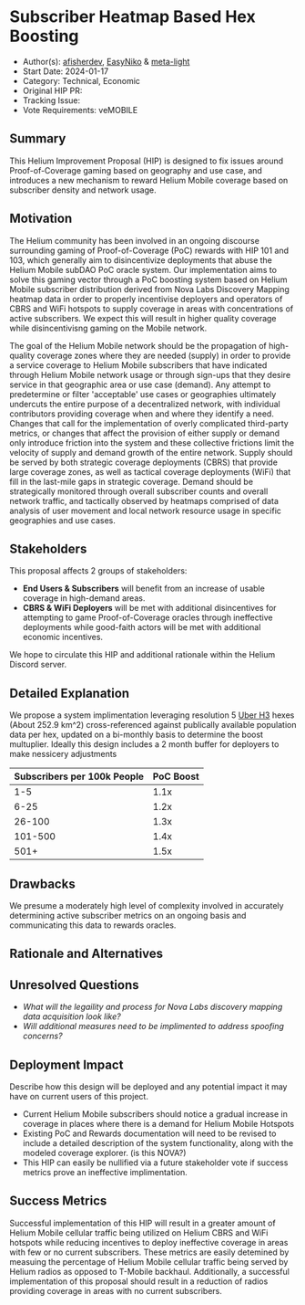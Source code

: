 # Subscriber Heatmap Based Hex Boosting

- Author(s): [afisherdev](https://github.com/afisherdev), [EasyNiko](https://github.com/EasyNiko) & [meta-light](https://github.com/meta-light) 
- Start Date: 2024-01-17
- Category: Technical, Economic
- Original HIP PR: <!-- leave this empty; maintainer will fill in ID of this pull request -->
- Tracking Issue: <!-- leave this empty; maintainer will create a discussion issue -->
- Vote Requirements: veMOBILE

## Summary
This Helium Improvement Proposal (HIP) is designed to fix issues around Proof-of-Coverage gaming based on geography and use case, and introduces a new mechanism to reward Helium Mobile coverage based on subscriber density and network usage.

<!-- One paragraph explanation of the proposal. -->
<!-- Read the content requests in all sections before starting to write any section. -->

## Motivation
The Helium community has been involved in an ongoing discourse surrounding gaming of Proof-of-Coverage (PoC) rewards with HIP 101 and 103, which generally aim to disincentivize deployments that abuse the Helium Mobile subDAO PoC oracle system. Our implementation aims to solve this gaming vector through a PoC boosting system based on Helium Mobile subscriber distribution derived from Nova Labs Discovery Mapping heatmap data in order to properly incentivise deployers and operators of CBRS and WiFi hotspots to supply coverage in areas with concentrations of active subscribers. We expect this will result in higher quality coverage while disincentivisng gaming on the Mobile network.

The goal of the Helium Mobile network should be the propagation of high-quality coverage zones where they are needed (supply) in order to provide a service coverage to Helium Mobile subscribers that have indicated through Helium Mobile network usage or through sign-ups that they desire service in that geographic area or use case (demand). Any attempt to predetermine or filter 'acceptable' use cases or geographies ultimately undercuts the entire purpose of a decentralized network, with individual contributors providing coverage when and where they identify a need. Changes that call for the implementation of overly complicated third-party metrics, or changes that affect the provision of either supply or demand only introduce friction into the system and these collective frictions limit the velocity of supply and demand growth of the entire network. Supply should be served by both strategic coverage deployments (CBRS) that provide large coverage zones, as well as tactical coverage deployments (WiFi) that fill in the last-mile gaps in strategic coverage. Demand should be strategically monitored through overall subscriber counts and overall network traffic, and tactically observed by heatmaps comprised of data analysis of user movement and local network resource usage in specific geographies and use cases. 


## Stakeholders
This proposal affects 2 groups of stakeholders:
- **End Users & Subscribers** will benefit from an increase of usable coverage in high-demand areas. 
- **CBRS & WiFi Deployers** will be met with additional disincentives for attempting to game Proof-of-Coverage oracles through ineffective deployments while good-faith actors will be met with additional economic incentives. 

We hope to circulate this HIP and additional rationale within the Helium Discord server. 

## Detailed Explanation
<!-- 
- Introduce and explain new concepts.
- It should be reasonably clear how the proposal would be implemented.
- Provide representative examples that show how this proposal would be commonly used.
- Corner cases should be dissected by example.
-->

We propose a system implimentation leveraging resolution 5 [Uber H3](https://www.uber.com/blog/h3/) hexes (About 252.9 km^2) cross-referenced against publically available population data per hex, updated on a bi-monthly basis to determine the boost multuplier. Ideally this design includes a 2 month buffer for deployers to make nessicery adjustments

| Subscribers per 100k People | PoC Boost |
| ----------- | ----------- |
| 1-5 | 1.1x |
| 6-25 | 1.2x |
| 26-100 | 1.3x |
| 101-500 | 1.4x |
| 501+ | 1.5x |

## Drawbacks
We presume a moderately high level of complexity involved in accurately determining active subscriber metrics on an ongoing basis and communicating this data to rewards oracles. 

## Rationale and Alternatives
<!-- 
This is your chance to discuss your proposal in the context of the whole design space. This is
probably the most important section!
- Why is this design the best in the space of possible designs?
- What other designs have been considered and what is the rationale for not choosing them?
- What is the impact of not doing this?
-->

## Unresolved Questions
<!-- 
- What parts of the design do you expect to resolve through the HIP process before this gets merged?
- What parts of the design do you expect to resolve through the implementation of this feature?
- What related issues do you consider out of scope for this HIP that could be addressed in the
  future independently of the solution that comes out of this HIP?
- Are there dependencies, milestones, or dates that need to be met for this HIP to succeed?
-->
- _What will the legaility and process for Nova Labs discovery mapping data acquisition look like?_
- _Will additional measures need to be implimented to address spoofing concerns?_

## Deployment Impact
Describe how this design will be deployed and any potential impact it may have on current users of
this project.
<!-- 
- How will current users be impacted?
- How will existing documentation/knowledge base need to be supported? Any content to change at
  <http://docs.helium.com>?
- Is this backwards compatible? Can this HIP be undone?
  - If not, what is the procedure to migrate? 
-->
- Current Helium Mobile subscribers should notice a gradual increase in coverage in places where there is a demand for Helium Mobile Hotspots
- Existing PoC and Rewards documentation will need to be revised to include a detailed description of the system functionality, along with the modeled coverage explorer. (is this NOVA?)
- This HIP can easily be nullified via a future stakeholder vote if success metrics prove an ineffective implimentation. 

## Success Metrics
<!-- 
What metrics can be used to measure the success of this design? Are any new ETL reports needed to
measure the success?
- What should we measure to prove a performance increase?
- What should we measure to prove an improvement in stability?
- What should we measure to prove a reduction in complexity?
- What should we measure to prove an acceptance of this by its users?
-->
Successful implementation of this HIP will result in a greater amount of Helium Mobile cellular traffic being utilized on Helium CBRS and WiFi hotspots while reducing incentives to deploy ineffective coverage in areas with few or no current subscribers. These metrics are easily detemined by measuing the percentage of Helium Mobile cellular traffic being served by Helium radios as opposed to T-Mobile backhaul. Additionally, a successful implementation of this proposal should result in a reduction of radios providing coverage in areas with no current subscribers. 
